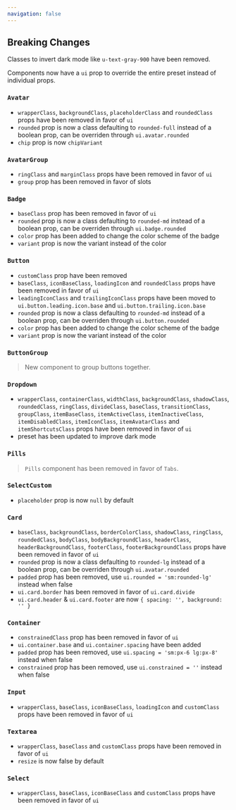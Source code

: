 ```yaml
---
navigation: false
---
```


## Breaking Changes

Classes to invert dark mode like `u-text-gray-900` have been removed.

Components now have a `ui` prop to override the entire preset instead of individual props.

### `Avatar`

- `wrapperClass`, `backgroundClass`, `placeholderClass` and `roundedClass` props have been removed in favor of `ui`
- `rounded` prop is now a class defaulting to `rounded-full` instead of a boolean prop, can be overriden through `ui.avatar.rounded`
- `chip` prop is now `chipVariant`

### `AvatarGroup`

- `ringClass` and `marginClass` props have been removed in favor of `ui`
- `group` prop has been removed in favor of slots

### `Badge`

- `baseClass` prop has been removed in favor of `ui`
- `rounded` prop is now a class defaulting to `rounded-md` instead of a boolean prop, can be overriden through `ui.badge.rounded`
- `color` prop has been added to change the color scheme of the badge
- `variant` prop is now the variant instead of the color

### `Button`

- `customClass` prop have been removed
- `baseClass`, `iconBaseClass`, `loadingIcon` and `roundedClass` props have been removed in favor of `ui`
- `leadingIconClass` and `trailingIconClass` props have been moved to `ui.button.leading.icon.base` and `ui.button.trailing.icon.base`
- `rounded` prop is now a class defaulting to `rounded-md` instead of a boolean prop, can be overriden through `ui.button.rounded`
- `color` prop has been added to change the color scheme of the badge
- `variant` prop is now the variant instead of the color

### `ButtonGroup`

> New component to group buttons together.

### `Dropdown`

- `wrapperClass`, `containerClass`, `widthClass`, `backgroundClass`, `shadowClass`, `roundedClass`, `ringClass`, `divideClass`, `baseClass`, `transitionClass`, `groupClass`, `itemBaseClass`, `itemActiveClass`, `itemInactiveClass`, `itemDisabledClass`, `itemIconClass`, `itemAvatarClass` and `itemShortcutsClass` props have been removed in favor of `ui`
- preset has been updated to improve dark mode

### `Pills`

> `Pills` component has been removed in favor of `Tabs`.

### `SelectCustom`

- `placeholder` prop is now `null` by default

### `Card`

- `baseClass`, `backgroundClass`, `borderColorClass`, `shadowClass`, `ringClass`, `roundedClass`, `bodyClass`, `bodyBackgroundClass`, `headerClass`, `headerBackgroundClass`, `footerClass`, `footerBackgroundClass` props have been removed in favor of `ui`
- `rounded` prop is now a class defaulting to `rounded-lg` instead of a boolean prop, can be overriden through `ui.avatar.rounded`
- `padded` prop has been removed, use `ui.rounded = 'sm:rounded-lg'` instead when false
- `ui.card.border` has been removed in favor of `ui.card.divide`
- `ui.card.header` & `ui.card.footer` are now `{ spacing: '', background: '' }`

### `Container`

- `constrainedClass` prop has been removed in favor of `ui`
- `ui.container.base` and `ui.container.spacing` have been added
- `padded` prop has been removed, use `ui.spacing = 'sm:px-6 lg:px-8'` instead when false
- `constrained` prop has been removed, use `ui.constrained = ''` instead when false

### `Input`

- `wrapperClass`, `baseClass`, `iconBaseClass`, `loadingIcon` and `customClass` props have been removed in favor of `ui`

### `Textarea`

- `wrapperClass`, `baseClass` and `customClass` props have been removed in favor of `ui`
- `resize` is now false by default

### `Select`

- `wrapperClass`, `baseClass`, `iconBaseClass` and `customClass` props have been removed in favor of `ui`
